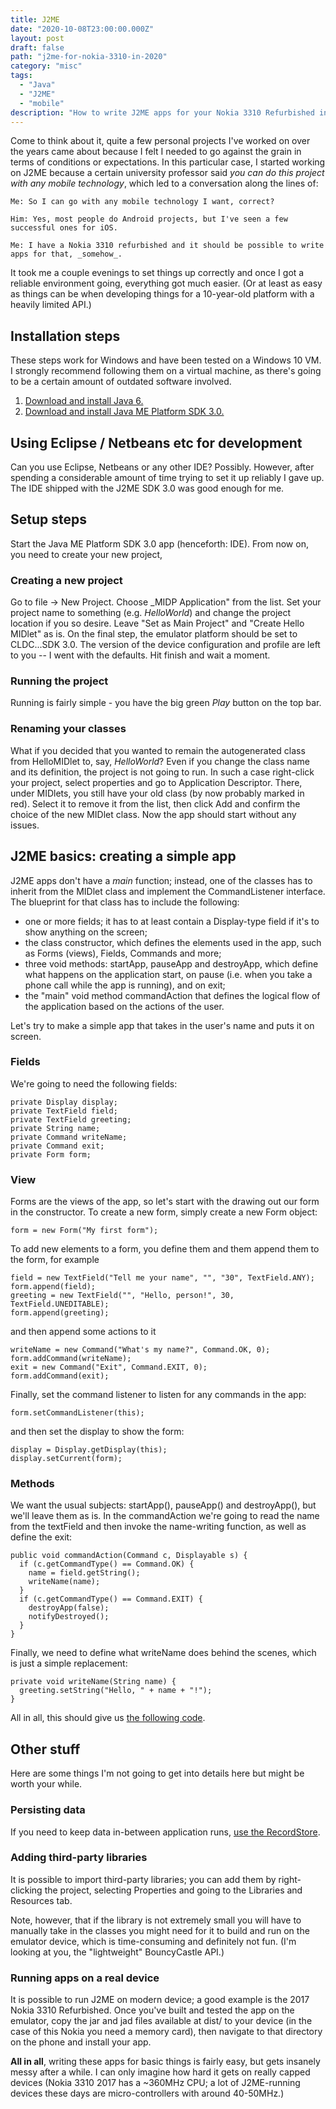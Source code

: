 ```yaml
---
title: J2ME 
date: "2020-10-08T23:00:00.000Z"
layout: post
draft: false
path: "j2me-for-nokia-3310-in-2020"
category: "misc"
tags:
  - "Java"
  - "J2ME"
  - "mobile"
description: "How to write J2ME apps for your Nokia 3310 Refurbished in 2020."
---
```


Come to think about it, quite a few personal projects I've worked on over the years came about because I felt I needed to go against the grain in terms of conditions or expectations. In this particular case, I started working on J2ME because a certain university professor said _you can do this project with any mobile technology_, which led to a conversation along the lines of:
```
Me: So I can go with any mobile technology I want, correct?

Him: Yes, most people do Android projects, but I've seen a few successful ones for iOS.

Me: I have a Nokia 3310 refurbished and it should be possible to write apps for that, _somehow_.
```
It took me a couple evenings to set things up correctly and once I got a reliable environment going, everything got much easier. (Or at least as easy as things can be when developing things for a 10-year-old platform with a heavily limited API.)

## Installation steps
These steps work for Windows and have been tested on a Windows 10 VM. I strongly recommend following them on a virtual machine, as there's going to be a certain amount of outdated software involved.

1. [Download and install Java 6.](https://www.oracle.com/java/technologies/javase-java-archive-javase6-downloads.html)
2. [Download and install Java ME Platform SDK 3.0.](https://www.oracle.com/java/technologies/javame-sdk/java-me-sdk-v30.html)

## Using Eclipse / Netbeans etc for development
Can you use Eclipse, Netbeans or any other IDE? Possibly. However, after spending a considerable amount of time trying to set it up reliably I gave up. The IDE shipped with the J2ME SDK 3.0 was good enough for me.

## Setup steps
Start the Java ME Platform SDK 3.0 app (henceforth: IDE). From now on, you need to create your new project, 

### Creating a new project
Go to file -> New Project. Choose _MIDP Application" from the list. Set your project name to something (e.g. _HelloWorld_) and change the project location if you so desire. Leave "Set as Main Project" and "Create Hello MIDlet" as is. On the final step, the emulator platform should be set to CLDC...SDK 3.0. The version of the device configuration and profile are left to you -- I went with the defaults. Hit finish and wait a moment.

### Running the project
Running is fairly simple - you have the big green _Play_ button on the top bar.

### Renaming your classes
What if you decided that you wanted to remain the autogenerated class from HelloMIDlet to, say, _HelloWorld_? Even if you change the class name and its definition, the project is not going to run. In such a case right-click your project, select properties and go to Application Descriptor. There, under MIDlets, you still have your old class (by now probably marked in red). Select it to remove it from the list, then click Add and confirm the choice of the new MIDlet class. Now the app should start without any issues.

## J2ME basics: creating a simple app
J2ME apps don't have a _main_ function; instead, one of the classes has to inherit from the MIDlet class and implement the CommandListener interface. The blueprint for that class has to include the following:
* one or more fields; it has to at least contain a Display-type field if it's to show anything on the screen;
* the class constructor, which defines the elements used in the app, such as Forms (views), Fields, Commands and more;
* three void methods: startApp, pauseApp and destroyApp, which define what happens on the application start, on pause (i.e. when you take a phone call while the app is running), and on exit;
* the "main" void method commandAction that defines the logical flow of the application based on the actions of the user.

Let's try to make a simple app that takes in the user's name and puts it on screen.

### Fields
We're going to need the following fields:
```
private Display display;
private TextField field;
private TextField greeting;
private String name;
private Command writeName;
private Command exit;
private Form form;
```


### View
Forms are the views of the app, so let's start with the drawing out our form in the constructor. To create a new form, simply create a new Form object:
```
form = new Form("My first form");
```
To add new elements to a form, you define them and them append them to the form, for example
``` 
field = new TextField("Tell me your name", "", "30", TextField.ANY);
form.append(field);
greeting = new TextField("", "Hello, person!", 30, TextField.UNEDITABLE);
form.append(greeting);
```
and then append some actions to it
```
writeName = new Command("What's my name?", Command.OK, 0);
form.addCommand(writeName);
exit = new Command("Exit", Command.EXIT, 0);
form.addCommand(exit);
```
Finally, set the command listener to listen for any commands in the app:
```
form.setCommandListener(this);
```
and then set the display to show the form:
```
display = Display.getDisplay(this);
display.setCurrent(form);
```

### Methods
We want the usual subjects: startApp(), pauseApp() and destroyApp(), but we'll leave them as is. In the commandAction we're going to read the name from the textField and then invoke the name-writing function, as well as define the exit:
```
public void commandAction(Command c, Displayable s) {
  if (c.getCommandType() == Command.OK) {
    name = field.getString();
    writeName(name);
  }
  if (c.getCommandType() == Command.EXIT) {
    destroyApp(false);
    notifyDestroyed();
  }
}
```
Finally, we need to define what writeName does behind the scenes, which is just a simple replacement:
```
private void writeName(String name) {
  greeting.setString("Hello, " + name + "!");
}
```

All in all, this should give us [the following code](https://gist.github.com/mkmozgawa/b87d0d2125e924b4802ffdf1de578553).

## Other stuff
Here are some things I'm not going to get into details here but might be worth your while.

### Persisting data
If you need to keep data in-between application runs, [use the RecordStore](https://docs.oracle.com/javame/config/cldc/ref-impl/midp2.0/jsr118/javax/microedition/rms/RecordStore.html).

### Adding third-party libraries
It is possible to import third-party libraries; you can add them by right-clicking the project, selecting Properties and going to the Libraries and Resources tab.

Note, however, that if the library is not extremely small you will have to manually take in the classes you might need for it to build and run on the emulator device, which is time-consuming and definitely not fun. (I'm looking at you, the "lightweight" BouncyCastle API.)

### Running apps on a real device
It is possible to run J2ME on modern device; a good example is the 2017 Nokia 3310 Refurbished. Once you've built and tested the app on the emulator, copy the jar and jad files available at dist/ to your device (in the case of this Nokia you need a memory card), then navigate to that directory on the phone and install your app.

**All in all**, writing these apps for basic things is fairly easy, but gets insanely messy after a while. I can only imagine how hard it gets on really capped devices (Nokia 3310 2017 has a ~360MHz CPU; a lot of J2ME-running devices these days are micro-controllers with around 40-50MHz.)
